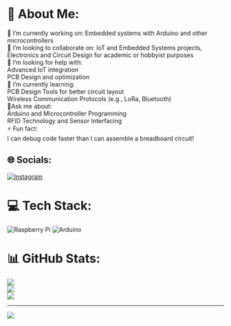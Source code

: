 # 💫 About Me:
🔭 I’m currently working on: Embedded systems with Arduino  and other microcontrollers<br>🤝 I’m looking to collaborate on: IoT and Embedded Systems projects, Electronics and Circuit Design for academic or hobbyist purposes<br>👐 I’m looking for help with:<br> Advanced IoT integration<br> PCB Design and optimization<br>🌱 I’m currently learning:<br>PCB Design Tools for better circuit layout<br>Wireless Communication Protocols (e.g., LoRa, Bluetooth)<br>💬Ask me about:<br>Arduino and Microcontroller Programming<br>RFID Technology and Sensor Interfacing<br>⚡ Fun fact:<br>I can debug code faster than I can assemble a breadboard circuit!<br>


## 🌐 Socials:
[![Instagram](https://img.shields.io/badge/Instagram-%23E4405F.svg?logo=Instagram&logoColor=white)](https://instagram.com/exotic.namruth) 

# 💻 Tech Stack:
![Raspberry Pi](https://img.shields.io/badge/-RaspberryPi-C51A4A?style=for-the-badge&logo=Raspberry-Pi) ![Arduino](https://img.shields.io/badge/-Arduino-00979D?style=for-the-badge&logo=Arduino&logoColor=white)
# 📊 GitHub Stats:
![](https://github-readme-stats.vercel.app/api?username=exotic-namruth&theme=dark&hide_border=false&include_all_commits=false&count_private=false)<br/>
![](https://github-readme-streak-stats.herokuapp.com/?user=exotic-namruth&theme=dark&hide_border=false)<br/>
![](https://github-readme-stats.vercel.app/api/top-langs/?username=exotic-namruth&theme=dark&hide_border=false&include_all_commits=false&count_private=false&layout=compact)

---
[![](https://visitcount.itsvg.in/api?id=exotic-namruth&icon=0&color=0)](https://visitcount.itsvg.in)

<!-- Proudly created with GPRM ( https://gprm.itsvg.in ) -->